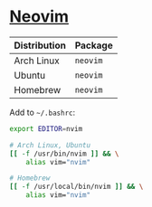 # [Neovim](https://github.com/neovim/neovim)

| Distribution | Package  |
| ------------ | -------- |
| Arch Linux   | `neovim` |
| Ubuntu       | `neovim` |
| Homebrew     | `neovim` |

Add to `~/.bashrc`:

```bash
export EDITOR=nvim

# Arch Linux, Ubuntu
[[ -f /usr/bin/nvim ]] && \
    alias vim="nvim"

# Homebrew
[[ -f /usr/local/bin/nvim ]] && \
    alias vim="nvim"
```
